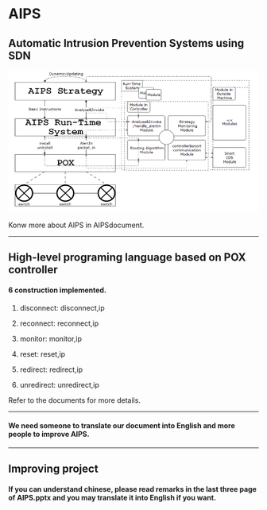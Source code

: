 AIPS
====

## Automatic Intrusion Prevention Systems using SDN

![Architecture](/pox_arch.png)

Konw more about AIPS in AIPSdocument.
____
## High-level programing language based on POX controller

#### 6 construction implemented.

1. disconnect: disconnect,ip

2. reconnect:  reconnect,ip

3. monitor:    monitor,ip

4. reset:      reset,ip

5. redirect:   redirect,ip

6. unredirect: unredirect,ip


Refer to the documents for more details.
____
#### We need someone to translate our document into English and more people to improve AIPS.




____
## Improving project
#### If you can understand chinese, please read remarks in the last three page of AIPS.pptx and you may translate it into English if you want.

